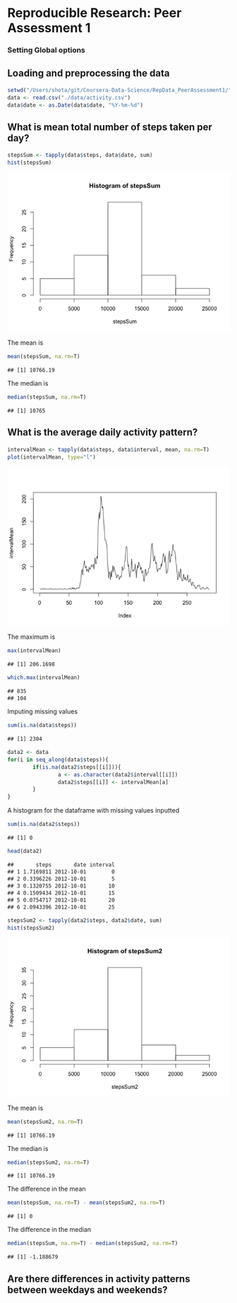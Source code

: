 # Reproducible Research: Peer Assessment 1
### Setting Global options



## Loading and preprocessing the data

```r
setwd("/Users/shota/git/Coursera-Data-Science/RepData_PeerAssessment1/")
data <- read.csv("./data/activity.csv")
data$date <- as.Date(data$date, "%Y-%m-%d")
```

## What is mean total number of steps taken per day?

```r
stepsSum <- tapply(data$steps, data$date, sum)
hist(stepsSum)
```

![](PA1_template_files/figure-html/unnamed-chunk-2-1.png) 

The mean is

```r
mean(stepsSum, na.rm=T)
```

```
## [1] 10766.19
```

The median is 

```r
median(stepsSum, na.rm=T)
```

```
## [1] 10765
```

## What is the average daily activity pattern?

```r
intervalMean <- tapply(data$steps, data$interval, mean, na.rm=T)
plot(intervalMean, type="l")
```

![](PA1_template_files/figure-html/unnamed-chunk-5-1.png) 

The maximum is 

```r
max(intervalMean)
```

```
## [1] 206.1698
```

```r
which.max(intervalMean)
```

```
## 835 
## 104
```

Imputing missing values

```r
sum(is.na(data$steps))
```

```
## [1] 2304
```

```r
data2 <- data
for(i in seq_along(data$steps)){
        if(is.na(data2$steps[[i]])){
                a <- as.character(data2$interval[[i]])
                data2$steps[[i]] <- intervalMean[a]
        }
}
```

A histogram for the dataframe with missing values inputted

```r
sum(is.na(data2$steps))
```

```
## [1] 0
```

```r
head(data2)
```

```
##       steps       date interval
## 1 1.7169811 2012-10-01        0
## 2 0.3396226 2012-10-01        5
## 3 0.1320755 2012-10-01       10
## 4 0.1509434 2012-10-01       15
## 5 0.0754717 2012-10-01       20
## 6 2.0943396 2012-10-01       25
```

```r
stepsSum2 <- tapply(data2$steps, data2$date, sum)
hist(stepsSum2)
```

![](PA1_template_files/figure-html/unnamed-chunk-8-1.png) 


The mean is

```r
mean(stepsSum2, na.rm=T)
```

```
## [1] 10766.19
```

The median is 

```r
median(stepsSum2, na.rm=T)
```

```
## [1] 10766.19
```

The difference in the mean

```r
mean(stepsSum, na.rm=T) - mean(stepsSum2, na.rm=T)
```

```
## [1] 0
```

The difference in the median

```r
median(stepsSum, na.rm=T) - median(stepsSum2, na.rm=T)
```

```
## [1] -1.188679
```

## Are there differences in activity patterns between weekdays and weekends?

